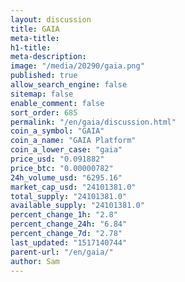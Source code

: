 ```yaml
---
layout: discussion
title: GAIA
meta-title: 
h1-title: 
meta-description: 
image: "/media/20290/gaia.png"
published: true
allow_search_engine: false
sitemap: false
enable_comment: false
sort_order: 685
permalink: "/en/gaia/discussion.html"
coin_a_symbol: "GAIA"
coin_a_name: "GAIA Platform"
coin_a_lower_case: "gaia"
price_usd: "0.091882"
price_btc: "0.00000782"
24h_volume_usd: "6295.16"
market_cap_usd: "24101381.0"
total_supply: "24101381.0"
available_supply: "24101381.0"
percent_change_1h: "2.8"
percent_change_24h: "6.84"
percent_change_7d: "2.78"
last_updated: "1517140744"
parent-url: "/en/gaia/"
author: Sam
---
```


